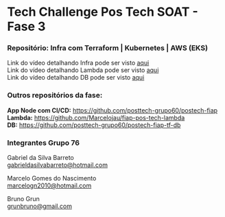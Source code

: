 # Tech Challenge Pos Tech SOAT - Fase 3
### Repositório: Infra com Terraform | Kubernetes | AWS (EKS)

Link do vídeo detalhando Infra pode ser visto <a href="https://www.youtube.com/watch?v=NSo-g591sfc" target="_blank">aqui</a> <br>
Link do vídeo detalhando Lambda pode ser visto <a href="https://www.youtube.com/watch?v=bhSfoafsJRI" target="_blank">aqui</a> <br>
Link do vídeo detalhando DB pode ser visto <a href="https://youtu.be/zwMHTSwiaRA" target="_blank">aqui</a> <br>

### Outros repositórios da fase:
<b>App Node com CI/CD:</b> https://github.com/posttech-grupo60/postech-fiap<br>
<b>Lambda:</b> https://github.com/Marcelojau/fiap-pos-tech-lambda <br>
<b>DB:</b> https://github.com/posttech-grupo60/postech-fiap-tf-db

### Integrantes Grupo 76

Gabriel da Silva Barreto<br>
gabrieldasilvabarreto@hotmail.com

Marcelo Gomes do Nascimento <br>
marcelogn2010@hotmail.com

Bruno Grun <br>
grunbruno@gmail.com 

